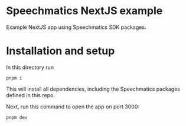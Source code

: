 # Speechmatics NextJS example

Example NextJS app using Speechmatics SDK packages.

# Installation and setup

In this directory run

```
pnpm i
```

This will install all dependencies, including the Speechmatics packages defined in this repo.

Next, run this command to open the app on port 3000:

```
pnpm dev
```

